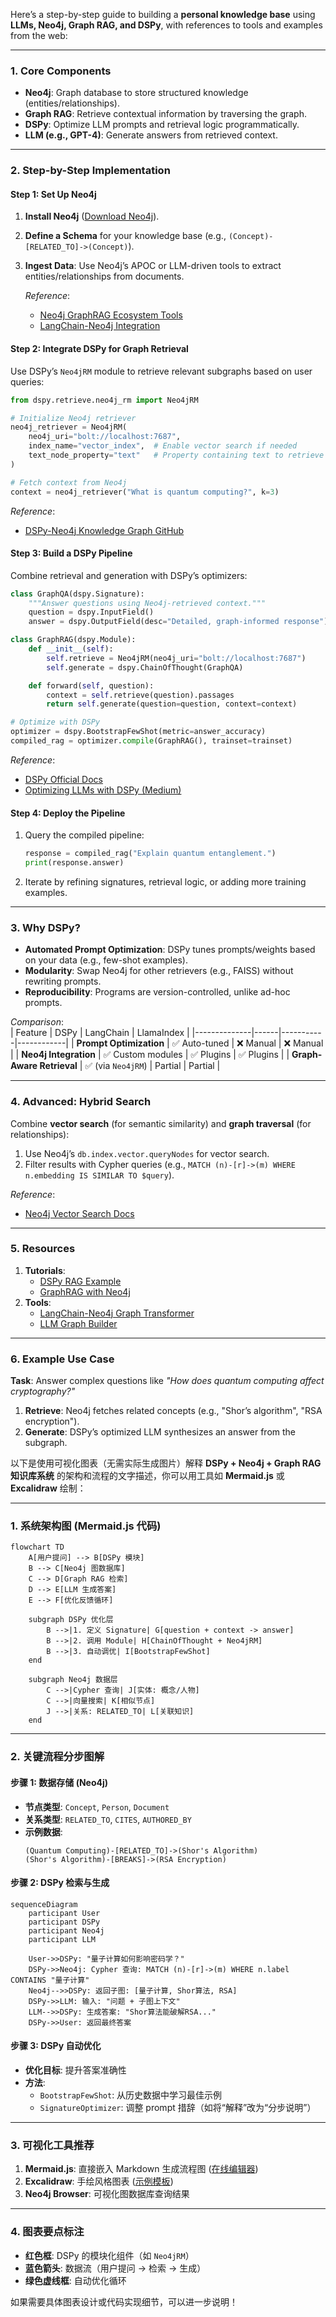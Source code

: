 Here’s a step-by-step guide to building a **personal knowledge base** using **LLMs, Neo4j, Graph RAG, and DSPy**, with references to tools and examples from the web:

---

### **1. Core Components**
- **Neo4j**: Graph database to store structured knowledge (entities/relationships).
- **Graph RAG**: Retrieve contextual information by traversing the graph.
- **DSPy**: Optimize LLM prompts and retrieval logic programmatically.
- **LLM (e.g., GPT-4)**: Generate answers from retrieved context.

---

### **2. Step-by-Step Implementation**

#### **Step 1: Set Up Neo4j**
1. **Install Neo4j** ([Download Neo4j](https://neo4j.com/download/)).
2. **Define a Schema** for your knowledge base (e.g., `(Concept)-[RELATED_TO]->(Concept)`).
3. **Ingest Data**: Use Neo4j’s APOC or LLM-driven tools to extract entities/relationships from documents.

   *Reference*:  
   - [Neo4j GraphRAG Ecosystem Tools](https://www.imooc.com/article/377553)  
   - [LangChain-Neo4j Integration](https://www.langchain.com.cn/docs/integrations/providers/neo4j/)

#### **Step 2: Integrate DSPy for Graph Retrieval**
Use DSPy’s `Neo4jRM` module to retrieve relevant subgraphs based on user queries:
```python
from dspy.retrieve.neo4j_rm import Neo4jRM

# Initialize Neo4j retriever
neo4j_retriever = Neo4jRM(
    neo4j_uri="bolt://localhost:7687",
    index_name="vector_index",  # Enable vector search if needed
    text_node_property="text"   # Property containing text to retrieve
)

# Fetch context from Neo4j
context = neo4j_retriever("What is quantum computing?", k=3)
```

*Reference*:  
- [DSPy-Neo4j Knowledge Graph GitHub](https://github.com/chrisammon3000/dspy-neo4j-knowledge-graph)

#### **Step 3: Build a DSPy Pipeline**
Combine retrieval and generation with DSPy’s optimizers:
```python
class GraphQA(dspy.Signature):
    """Answer questions using Neo4j-retrieved context."""
    question = dspy.InputField()
    answer = dspy.OutputField(desc="Detailed, graph-informed response")

class GraphRAG(dspy.Module):
    def __init__(self):
        self.retrieve = Neo4jRM(neo4j_uri="bolt://localhost:7687")
        self.generate = dspy.ChainOfThought(GraphQA)

    def forward(self, question):
        context = self.retrieve(question).passages
        return self.generate(question=question, context=context)

# Optimize with DSPy
optimizer = dspy.BootstrapFewShot(metric=answer_accuracy)
compiled_rag = optimizer.compile(GraphRAG(), trainset=trainset)
```

*Reference*:  
- [DSPy Official Docs](https://dspy-docs.vercel.app/docs/getting-started)  
- [Optimizing LLMs with DSPy (Medium)](https://medium.com/@suvasism/dspy-llm-programming-language-d79a3dad3324)

#### **Step 4: Deploy the Pipeline**
1. Query the compiled pipeline:
   ```python
   response = compiled_rag("Explain quantum entanglement.")
   print(response.answer)
   ```
2. Iterate by refining signatures, retrieval logic, or adding more training examples.

---

### **3. Why DSPy?**
- **Automated Prompt Optimization**: DSPy tunes prompts/weights based on your data (e.g., few-shot examples).  
- **Modularity**: Swap Neo4j for other retrievers (e.g., FAISS) without rewriting prompts.  
- **Reproducibility**: Programs are version-controlled, unlike ad-hoc prompts.

*Comparison*:  
| Feature       | DSPy | LangChain | LlamaIndex |
|--------------|------|-----------|------------|
| **Prompt Optimization** | ✅ Auto-tuned | ❌ Manual | ❌ Manual |
| **Neo4j Integration** | ✅ Custom modules | ✅ Plugins | ✅ Plugins |
| **Graph-Aware Retrieval** | ✅ (via `Neo4jRM`) | Partial | Partial |

---

### **4. Advanced: Hybrid Search**
Combine **vector search** (for semantic similarity) and **graph traversal** (for relationships):
1. Use Neo4j’s `db.index.vector.queryNodes` for vector search.  
2. Filter results with Cypher queries (e.g., `MATCH (n)-[r]->(m) WHERE n.embedding IS SIMILAR TO $query`).

*Reference*:  
- [Neo4j Vector Search Docs](https://neo4j.ac.cn/labs/genai-ecosystem/vector-search/)  

---

### **5. Resources**
1. **Tutorials**:  
   - [DSPy RAG Example](https://github.com/stanfordnlp/dspy/blob/main/examples/rag/)  
   - [GraphRAG with Neo4j](https://www.dkmeco.com/community/blog/detail-112)  
2. **Tools**:  
   - [LangChain-Neo4j Graph Transformer](https://www.langchain.com.cn/docs/integrations/providers/neo4j/)  
   - [LLM Graph Builder](https://neo4j.ac.cn/labs/genai-ecosystem/llm-graph-builder/)  

---

### **6. Example Use Case**
**Task**: Answer complex questions like *"How does quantum computing affect cryptography?"*  
1. **Retrieve**: Neo4j fetches related concepts (e.g., "Shor’s algorithm", "RSA encryption").  
2. **Generate**: DSPy’s optimized LLM synthesizes an answer from the subgraph.  

以下是使用可视化图表（无需实际生成图片）解释 **DSPy + Neo4j + Graph RAG 知识库系统** 的架构和流程的文字描述，你可以用工具如 **Mermaid.js** 或 **Excalidraw** 绘制：

---

### **1. 系统架构图 (Mermaid.js 代码)**
```mermaid
flowchart TD
    A[用户提问] --> B[DSPy 模块]
    B --> C[Neo4j 图数据库]
    C --> D[Graph RAG 检索]
    D --> E[LLM 生成答案]
    E --> F[优化反馈循环]

    subgraph DSPy 优化层
        B -->|1. 定义 Signature| G[question + context -> answer]
        B -->|2. 调用 Module| H[ChainOfThought + Neo4jRM]
        B -->|3. 自动调优| I[BootstrapFewShot]
    end

    subgraph Neo4j 数据层
        C -->|Cypher 查询| J[实体: 概念/人物]
        C -->|向量搜索| K[相似节点]
        J -->|关系: RELATED_TO| L[关联知识]
    end
```

---

### **2. 关键流程分步图解**
#### **步骤 1: 数据存储 (Neo4j)**
- **节点类型**: `Concept`, `Person`, `Document`  
- **关系类型**: `RELATED_TO`, `CITES`, `AUTHORED_BY`  
- **示例数据**:  
  ```plaintext
  (Quantum Computing)-[RELATED_TO]->(Shor's Algorithm)
  (Shor's Algorithm)-[BREAKS]->(RSA Encryption)
  ```

#### **步骤 2: DSPy 检索与生成**
```mermaid
sequenceDiagram
    participant User
    participant DSPy
    participant Neo4j
    participant LLM

    User->>DSPy: "量子计算如何影响密码学？"
    DSPy->>Neo4j: Cypher 查询: MATCH (n)-[r]->(m) WHERE n.label CONTAINS "量子计算"
    Neo4j-->>DSPy: 返回子图: [量子计算, Shor算法, RSA]
    DSPy->>LLM: 输入: "问题 + 子图上下文"
    LLM-->>DSPy: 生成答案: "Shor算法能破解RSA..."
    DSPy->>User: 返回最终答案
```

#### **步骤 3: DSPy 自动优化**
- **优化目标**: 提升答案准确性  
- **方法**:  
  - `BootstrapFewShot`: 从历史数据中学习最佳示例  
  - `SignatureOptimizer`: 调整 prompt 措辞（如将“解释”改为“分步说明”）  

---

### **3. 可视化工具推荐**
1. **Mermaid.js**: 直接嵌入 Markdown 生成流程图 ([在线编辑器](https://mermaid.live/))  
2. **Excalidraw**: 手绘风格图表 ([示例模板](https://excalidraw.com/#json=1))  
3. **Neo4j Browser**: 可视化图数据库查询结果  

---

### **4. 图表要点标注**
- **红色框**: DSPy 的模块化组件（如 `Neo4jRM`）  
- **蓝色箭头**: 数据流（用户提问 → 检索 → 生成）  
- **绿色虚线框**: 自动优化循环  

如果需要具体图表设计或代码实现细节，可以进一步说明！
